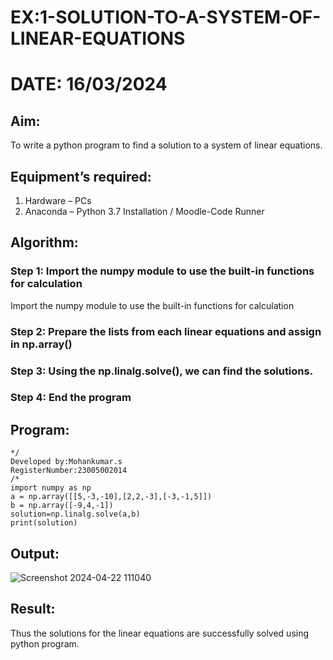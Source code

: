 # EX:1-SOLUTION-TO-A-SYSTEM-OF-LINEAR-EQUATIONS
# DATE: 16/03/2024
## Aim:
To write a python program to find a solution to a system of linear equations.
## Equipment’s required:
1. 	Hardware – PCs
2. 	Anaconda – Python 3.7 Installation / Moodle-Code Runner
## Algorithm:
### Step 1: Import the numpy module to use the built-in functions for calculation
Import the numpy module to use the built-in functions for calculation
### Step 2: Prepare the lists from each linear equations and assign in np.array()
### Step 3: Using the np.linalg.solve(), we can find the solutions.
### Step 4: End the program
## Program:
```
*/
Developed by:Mohankumar.s
RegisterNumber:23005002014
/*
import numpy as np
a = np.array([[5,-3,-10],[2,2,-3],[-3,-1,5]])
b = np.array([-9,4,-1])
solution=np.linalg.solve(a,b)
print(solution)
```
## Output:
![Screenshot 2024-04-22 111040](https://github.com/MohanKumar755/-SOLUTION-TO-A-SYSTEM-OF-LINEAR-EQUATIONS/assets/146155007/265334de-f62f-448a-8ea9-6cdbd900abf1)



## Result: 
Thus the solutions for the linear equations are successfully solved using python program.
